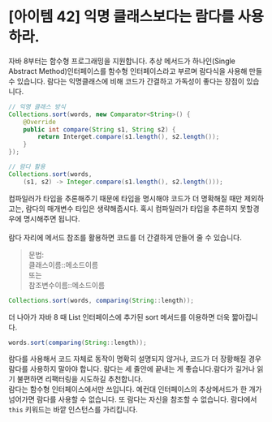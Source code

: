 # [아이템 42] 익명 클래스보다는 람다를 사용하라.

자바 8부터는 함수형 프로그래밍을 지원합니다. 추상 메서드가 하나인(Single Abstract Method)인터페이스를 함수형 인터페이스라고 부르며 람다식을 사용해 만들 수 있습니다. 람다는 익명클래스에 비해 코드가 간결하고 가독성이 좋다는 장점이 있습니다.

``` java
// 익명 클래스 방식
Collections.sort(words, new Comparator<String>() {
    @Override
    public int compare(String s1, String s2) {
        return Interget.compare(s1.length(), s2.length());
    }
});
```
``` java
// 람다 활용
Collections.sort(words, 
    (s1, s2) -> Integer.compare(s1.length(), s2.length()));
```
컴파일러가 타입을 추론해주기 때문에 타입을 명시해야 코드가 더 명확해질 때만 제외하고는, 람다의 매개변수 타입은 생략해줍시다. 혹시 컴파일러가 타입을 추론하지 못할경우에 명시해주면 됩니다.</br></br>
람다 자리에 메서드 참조를 활용하면 코드를 더 간결하게 만들어 줄 수 있습니다.
> 문법:</br>
> 클래스이름::메소드이름</br>
> 또는</br>
> 참조변수이름::메소드이름

``` java
Collections.sort(words, comparing(String::length));
```

더 나아가 자바 8 때 List 인터페이스에 추가된 sort 메서드를 이용하면 더욱 짧아집니다.

``` java
words.sort(comparing(String::length));
```

람다를 사용해서 코드 자체로 동작이 명확히 설명되지 않거나, 코드가 더 장황해질 경우 람다를 사용하지 말아야 합니다. 람다는 세 줄안에 끝내는 게 좋습니다.람다가 길거나 읽기 불편하면 리팩터링을 시도하길 추천합니다.
</br>
람다는 함수형 인터페이스에서만 쓰입니다. 예컨대 인터페이스의 추상메서드가 한 개가 넘어가면 람다를 사용할 수 없습니다. 또 람다는 자신을 참조할 수 없습니다. 람다에서 `this` 키워드는 바깥 인스턴스를 가리킵니다.
